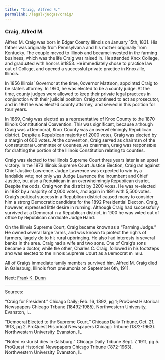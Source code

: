 ```yaml
---
title: "Craig, Alfred M."
permalink: /legal/judges/craig/
---
```


### Craig, Alfred M.

Alfred M. Craig was born in Edgar County Illinois on January 15th, 1831. His father was originally from Pennsylvania and his mother originally from Kentucky. The couple moved to Illinois and became invested in the farming business, which was the life Craig was raised in. He attended Knox College, and graduated with honors in1853. He immediately chose to practice law out of College, and opened a successful private practice in Knoxville, Illinois.

In 1856 Illinois’ Governor at the time, Governor Mattison, appointed Craig to be state’s attorney. In 1860, he was elected to be a county judge. At the time, county judges were allowed to keep their private legal practices in conjunction with their judicial position. Craig continued to act as prosecutor, and in 1861 he was elected county attorney, and served in this position for four years. 

In 1869, Craig was elected as a representative of Knox County to the 1870 Illinois Constitutional Convention. This was significant, because although Craig was a Democrat, Knox County was an overwhelmingly Republican district. Despite a Republican majority of 2000 votes, Craig was elected by a margin of 600 votes. At the convention, Craig served as chairman of the Constitutional Committee of Counties. As chairman, Craig was responsible for drafting the portion of the Illinois Constitution relating to counties. 

Craig was elected to the Illinois Supreme Court three years later in an upset victory. In the 1873 Illinois Supreme Court Justice Election, Craig ran against Chief Justice Lawrence. Judge Lawrence was expected to win by a landslide vote; not only was Judge Lawrence the incumbent and Chief Justice, but also a Republican in an overwhelmingly Republican district. Despite the odds, Craig won the district by 3200 votes. He was re-elected in 1882 by a majority of 3,000 votes, and again in 1891 with 5,500 votes. Craig’s political success in a Republican district caused many to consider him a strong Democratic candidate for the 1892 Presidential Election. Craig, however, expressed little desire in running. Although Craig had successfully survived as a Democrat in a Republican district, in 1900 he was voted out of office by Republican candidate Judge Hand. 

On the Illinois Supreme Court, Craig became known as a “Farming Judge.” He owned several large farms, and was known to protect the rights of farmers, largely do to his rural upbringing. He also had interests in several banks in the area. Craig had a wife and two sons. One of Craig’s sons became a doctor, while the other, Charles C. Craig, followed in his footsteps and was elected to the Illinois Supreme Court as a Democrat in 1913.

All of Craig’s immediate family members survived him. Alfred M. Craig died in Galesburg, Illinois from pneumonia on September 6th, 1911. 

Next:  [Frank K. Dunn](/legal/judges/frankkdunn/)

---
Sources:

“Craig for President.” Chicago Daily; Feb. 16, 1892, pg 1; ProQuest Historical Newspapers Chicago Tribune (18492-1985). Northwestern University, Evanston, IL.

“Democrat Elected to the Supreme Court.” Chicago Daily Tribune, Oct. 21, 1913, pg 2. ProQuest Historical Newspapers Chicago Tribune (1872-1963). Northwestern University, Evanston, IL.

“Noted ex-Jurist dies In Galsburg.” Chicago Daily Tribune Sept. 7, 1911, pg 5. ProQuest Historical Newspapers Chicago Tribune (1872-1963). Northwestern University, Evanston, IL.